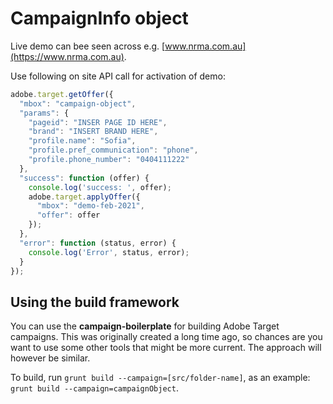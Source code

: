 # CampaignInfo object

Live demo can bee seen across e.g. [www.nrma.com.au](https://www.nrma.com.au).

Use following on site API call for activation of demo:

```javascript
adobe.target.getOffer({
  "mbox": "campaign-object",
  "params": {
    "pageid": "INSER PAGE ID HERE",
    "brand": "INSERT BRAND HERE",
    "profile.name": "Sofia",
    "profile.pref_communication": "phone",
    "profile.phone_number": "0404111222"
  },
  "success": function (offer) {
    console.log('success: ', offer);
    adobe.target.applyOffer({
      "mbox": "demo-feb-2021",
      "offer": offer
    });
  },
  "error": function (status, error) {
    console.log('Error', status, error);
  }
});
```

## Using the build framework

You can use the **campaign-boilerplate** for building Adobe Target campaigns. This was originally created a long time ago, so chances are you want to use some other tools that might be more current. The approach will however be similar.

To build, run `grunt build --campaign=[src/folder-name]`, as an example: `grunt build --campaign=campaignObject`.
